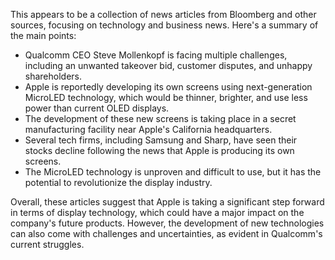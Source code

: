 This appears to be a collection of news articles from Bloomberg and other sources, focusing on technology and business news. Here's a summary of the main points:

* Qualcomm CEO Steve Mollenkopf is facing multiple challenges, including an unwanted takeover bid, customer disputes, and unhappy shareholders.
* Apple is reportedly developing its own screens using next-generation MicroLED technology, which would be thinner, brighter, and use less power than current OLED displays.
* The development of these new screens is taking place in a secret manufacturing facility near Apple's California headquarters.
* Several tech firms, including Samsung and Sharp, have seen their stocks decline following the news that Apple is producing its own screens.
* The MicroLED technology is unproven and difficult to use, but it has the potential to revolutionize the display industry.

Overall, these articles suggest that Apple is taking a significant step forward in terms of display technology, which could have a major impact on the company's future products. However, the development of new technologies can also come with challenges and uncertainties, as evident in Qualcomm's current struggles.